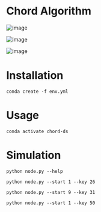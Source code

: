 # Chord Algorithm

![image](https://github.com/user-attachments/assets/422c59e1-4fca-4fa3-9871-7b157e77b6a1)

![image](https://github.com/user-attachments/assets/00d46c4a-6a01-49f1-b3bd-c7d5b3681967)

![image](https://github.com/user-attachments/assets/8818223c-a2de-4735-a4e9-e27c7b288234)


# Installation
```
conda create -f env.yml
```

# Usage
```
conda activate chord-ds
```

# Simulation
```
python node.py --help
```

```
python node.py --start 1 --key 26
```


```
python node.py --start 9 --key 31
```


```
python node.py --start 1 --key 50
```

